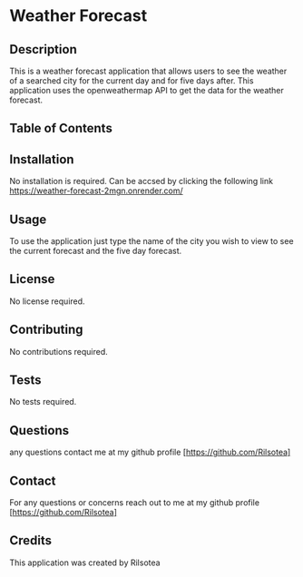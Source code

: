 # Weather Forecast

## Description
This is a weather forecast application that allows users to see the weather of a searched city for the current day and for five days after. This application uses the openweathermap API to get the data for the weather forecast.

## Table of Contents

## Installation
No installation is required. Can be accsed by clicking the following link https://weather-forecast-2mgn.onrender.com/

## Usage
To use the application just type the name of the city you wish to view to see the current forecast and the five day forecast.

## License
No license required.

## Contributing
No contributions required.

## Tests
No tests required.

## Questions
any questions contact me at my github profile [https://github.com/Rilsotea]

## Contact
For any questions or concerns reach out to me at my github profile [https://github.com/Rilsotea]

## Credits
This application was created by Rilsotea
